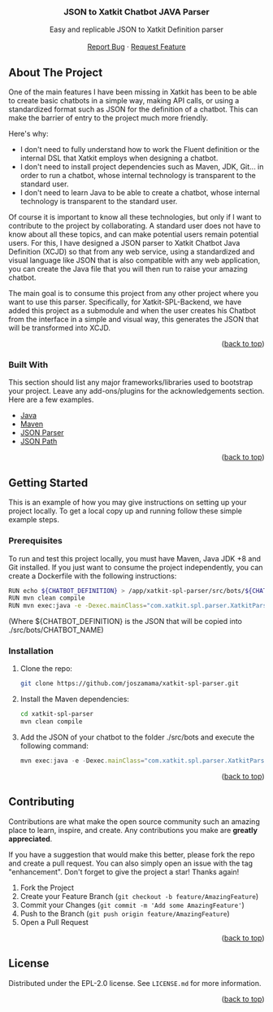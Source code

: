<!-- PROJECT LOGO -->
<br />
<div align="center">
  <a href="https://github.com/joszamama/xatkit-spl-parser"></a>
  <h3 align="center">JSON to Xatkit Chatbot JAVA Parser</h3>
  <p align="center">
    Easy and replicable JSON to Xatkit Definition parser
    <br />
    <br />
    <a href="https://github.com/joszamama/xatkit-spl-parser/issues">Report Bug</a>
    ·
    <a href="https://github.com/joszamama/xatkit-spl-parser/issues">Request Feature</a>
  </p>
</div>

<!-- ABOUT THE PROJECT -->
## About The Project

One of the main features I have been missing in Xatkit has been to be able to create basic chatbots in a simple way, making API calls, or using a standardized format such as JSON for the definition of a chatbot. This can make the barrier of entry to the project much more friendly.

Here's why:
* I don't need to fully understand how to work the Fluent definition or the internal DSL that Xatkit employs when designing a chatbot.
* I don't need to install project dependencies such as Maven, JDK, Git... in order to run a chatbot, whose internal technology is transparent to the standard user.
* I don't need to learn Java to be able to create a chatbot, whose internal technology is transparent to the standard user.

Of course it is important to know all these technologies, but only if I want to contribute to the project by collaborating. A standard user does not have to know about all these topics, and can make potential users remain potential users. For this, I have designed a JSON parser to Xatkit Chatbot Java Definition (XCJD) so that from any web service, using a standardized and visual language like JSON that is also compatible with any web application, you can create the Java file that you will then run to raise your amazing chatbot.

The main goal is to consume this project from any other project where you want to use this parser. Specifically, for Xatkit-SPL-Backend, we have added this project as a submodule and when the user creates his Chatbot from the interface in a simple and visual way, this generates the JSON that will be transformed into XCJD.

<p align="right">(<a href="#readme-top">back to top</a>)</p>



### Built With

This section should list any major frameworks/libraries used to bootstrap your project. Leave any add-ons/plugins for the acknowledgements section. Here are a few examples.

* [Java](https://www.java.com/es/)
* [Maven](https://maven.apache.org/)
* [JSON Parser](https://docs.oracle.com/javaee/7/api/javax/json/stream/JsonParser.html)
* [JSON Path](https://github.com/json-path/JsonPath)


<p align="right">(<a href="#readme-top">back to top</a>)</p>



<!-- GETTING STARTED -->
## Getting Started

This is an example of how you may give instructions on setting up your project locally.
To get a local copy up and running follow these simple example steps.

### Prerequisites

To run and test this project locally, you must have Maven, Java JDK +8 and Git installed. If you just want to consume the project independently, you can create a Dockerfile with the following instructions:

```sh
RUN echo ${CHATBOT_DEFINITION} > /app/xatkit-spl-parser/src/bots/${CHATBOT_NAME}/${CHATBOT_NAME}.json
RUN mvn clean compile
RUN mvn exec:java -e -Dexec.mainClass="com.xatkit.spl.parser.XatkitParser" -Dexec.args="/app/xatkit-main/xatkit-spl-parser/src/bots/${CHATBOT_NAME}/${CHATBOT_NAME}"
```
(Where ${CHATBOT_DEFINITION} is the JSON that will be copied into ./src/bots/CHATBOT_NAME)

### Installation

1. Clone the repo:
   ```sh
   git clone https://github.com/joszamama/xatkit-spl-parser.git
   ```
2. Install the Maven dependencies:
   ```sh
   cd xatkit-spl-parser
   mvn clean compile
   ```
3. Add the JSON of your chatbot to the folder ./src/bots and execute the following command:
   ```js
   mvn exec:java -e -Dexec.mainClass="com.xatkit.spl.parser.XatkitParser" -Dexec.args="./src/bots/JSON_FILE"
   ```

<p align="right">(<a href="#readme-top">back to top</a>)</p>

<!-- CONTRIBUTING -->
## Contributing

Contributions are what make the open source community such an amazing place to learn, inspire, and create. Any contributions you make are **greatly appreciated**.

If you have a suggestion that would make this better, please fork the repo and create a pull request. You can also simply open an issue with the tag "enhancement".
Don't forget to give the project a star! Thanks again!

1. Fork the Project
2. Create your Feature Branch (`git checkout -b feature/AmazingFeature`)
3. Commit your Changes (`git commit -m 'Add some AmazingFeature'`)
4. Push to the Branch (`git push origin feature/AmazingFeature`)
5. Open a Pull Request

<p align="right">(<a href="#readme-top">back to top</a>)</p>


<!-- LICENSE -->
## License

Distributed under the EPL-2.0 license. See `LICENSE.md` for more information.

<p align="right">(<a href="#readme-top">back to top</a>)</p>
